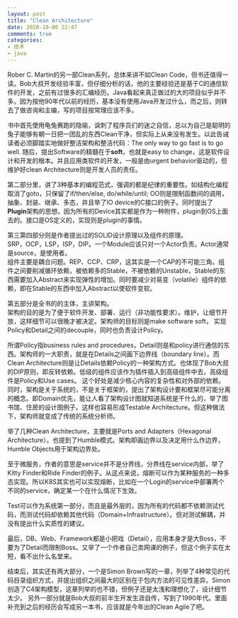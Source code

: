 ```yaml
---
layout: post
title: "Clean Architecture"
date: 2020-10-06 22:47
comments: true
categories: 
- 技术
- java
---
```


Rober C. Martin的另一部Clean系列，总体来讲不如Clean Code，但书还值得一读。Bob大叔开发经验丰富，但仔细分析的话，他的主要经验还是基于C的通信软件的开发，之前有过很多的汇编经历。Java看起来真正做过的大的项目似乎并不多。因为按他90年代以前的经历，基本没有使用Java开发过什么，而之后，则转去了做咨询和主编，写的项目按常理应该不多。

书中首先使用龟兔赛跑的隐喻，讽刺了程序员们的迷之自信，总以为自己是聪明的兔子能够有朝一日把一团乱的东西Clean干净，但实际上从来没有发生。以此告诫读者必须脚踏实地做好整洁架构和整洁代码：The only way to go fast is to go well. 随后，提出Software的精髓在于**soft**，也就是easy to change，这是软件设计和开发的根本。并且应用类软件的开发，一般是由urgent behavior驱动的，但维护好clean Architecture则是开发人员的责任。

第二部分里，讲了3种基本的编程范式，强调的都是纪律的重要性。如结构化编程取消了goto，只保留了if/then/else, 
do/while/until; OO则是限制函数间的调用，抽象、封装、继承、多态，并且举了IO device的C接口的例子。同时提出了**Plugin**架构的思想。因为所有的Device其实都是作为一种附件，plugin到OS上面去的。接口是OS定义的，实现则是plugin的事情。

第三第四部分则是作者提出过的SOLID设计原理以及组件的原理。  
SRP，OCP，LSP，ISP，DIP。一个Module应该只对一个Actor负责。Actor通常是source，是使用者。  
组件主要是耦合问题。REP、CCP、CRP，这其实是一个CAP的不可能三角。组件之间要削减循环依赖，被依赖多的Stable，不被依赖的Unstable，Stable的东西需要加入Abstract来实现弹性的增加。同时要减少对易变（volatile）组件的依赖，即在Stable的东西中加入Abstract以使软件变软。

第五部分是全书的的主体，主讲架构。  
架构的目的是为了便于软件开发、部署、运行（非功能性要求）。维护，让细节开放，这样细节可以很晚才被决定。架构师的目标则是make software soft， 实现Policy和Detail之间的decouple，同时也负责设计Policy。

所谓Policy指business rules and procedures，Detail则是和policy进行通信的东西。架构师的一大职责，就是在Details之间画下边界线（boundary line）。而Clean Architecture则是让Details依赖Policy的一种架构方式。也体现了Bob大叔的DIP原则，即反转依赖。低级的组件应该作为插件插入到高级组件中去，高级组件是Policy和Use cases。
这个好处是减少核心内容的复杂性和对外部的依赖。
同时，架构是关于系统的，不是关于框架的，提出了架构设计要和框架尽可能分离的概念。即Domain优先，能让人看了架构设计图就知道系统是干什么的，举了图书馆、住房的设计图例子。这样也容易形成Testable Architecture。但这种做法下，架构师就变成了传统的系统分析师。  

举了几种Clean Architecture，主要就是Ports and Adapters（Hexagonal Architecture）。也提到了Humble模式。架构即画边界以及决定用什么作边界，Humble Objects用于架构边界处。

至于微服务，作者的意思是service并不是分界线，分界线在service内部，举了Kitty Finder和Ride Finder的例子。从这点来说，熔断可以作为某种服务的一种多态实现。所以K8S其实也可以实现熔断，比如在一个Login的service中部署两个不同的service，确定某一个在什么情况下生效。

Test可以作为系统第一部分，而且是最外层的，因为所有的代码都不依赖测试代码，而测试代码却依赖其他代码（Domain+Infrastructure）。但对测试解耦，并没有提出什么实质性的建议。

最后，DB、Web、Framework都是小把戏（Detail），应用本身才是大Boss，不要为了Detail而限制Boss。又举了一个作者自己卖网课的例子，但这个例子实在太短，看不出什么名堂来。

结束后，其实还有两大部分，一个是Simon Brown写的一章，列举了4种常见的代码目录组织方式，并提出组织之间最大的区别在于包内方法的可见性差异。Simon创造了C4架构模型，这章列举的也不错，但例子还是太浅和理想化了，设计细节太少。  另外一部分就是Bob大叔的前半生开发生涯自传，写到了1990年代。里面补充到之后的经历会写成另一本书，应该就是今年出的Clean Agile了吧。

